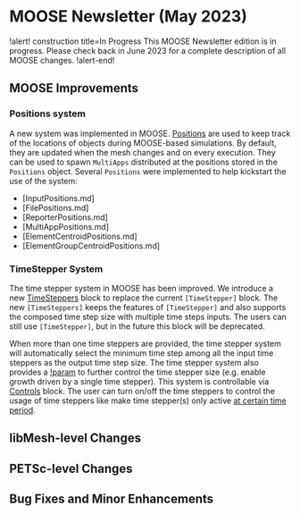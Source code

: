 # MOOSE Newsletter (May 2023)

!alert! construction title=In Progress
This MOOSE Newsletter edition is in progress. Please check back in June 2023
for a complete description of all MOOSE changes.
!alert-end!

## MOOSE Improvements

### Positions system

A new system was implemented in MOOSE. [Positions](syntax/Positions/index.md) are used to keep track
of the locations of objects during MOOSE-based simulations.
By default, they are updated when the mesh changes and on every execution. They can be used to spawn
`MultiApps` distributed at the positions stored in the `Positions` object.
Several `Positions` were implemented to help kickstart the use of the system:

- [InputPositions.md]
- [FilePositions.md]
- [ReporterPositions.md]
- [MultiAppPositions.md]
- [ElementCentroidPositions.md]
- [ElementGroupCentroidPositions.md]

### TimeStepper System

The time stepper system in MOOSE has been improved. We introduce a new [TimeSteppers](syntax/TimeSteppers/index.md) block to replace the current `[TimeStepper]` block. The new `[TimeSteppers]` keeps the features of `[TimeStepper]` and also supports the composed time step size with multiple time steps inputs. The users can still use `[TimeStepper]`, but in the future this block will be deprecated.

When more than one time steppers are provided, the time stepper system will automatically select the minimum time step among all the input time steppers as the output time step size. The time stepper system also provides a [!param](/Executioner/TimeSteppers/lower_bound) to further control the time stepper size (e.g. enable growth driven by a single time stepper). This system is controllable via [Controls](syntax/Controls/index.md) block. The user can turn on/off the time steppers to control the usage of time steppers like make time stepper(s) only active [at certain time period](TimePeriod.md).

## libMesh-level Changes

## PETSc-level Changes

## Bug Fixes and Minor Enhancements
